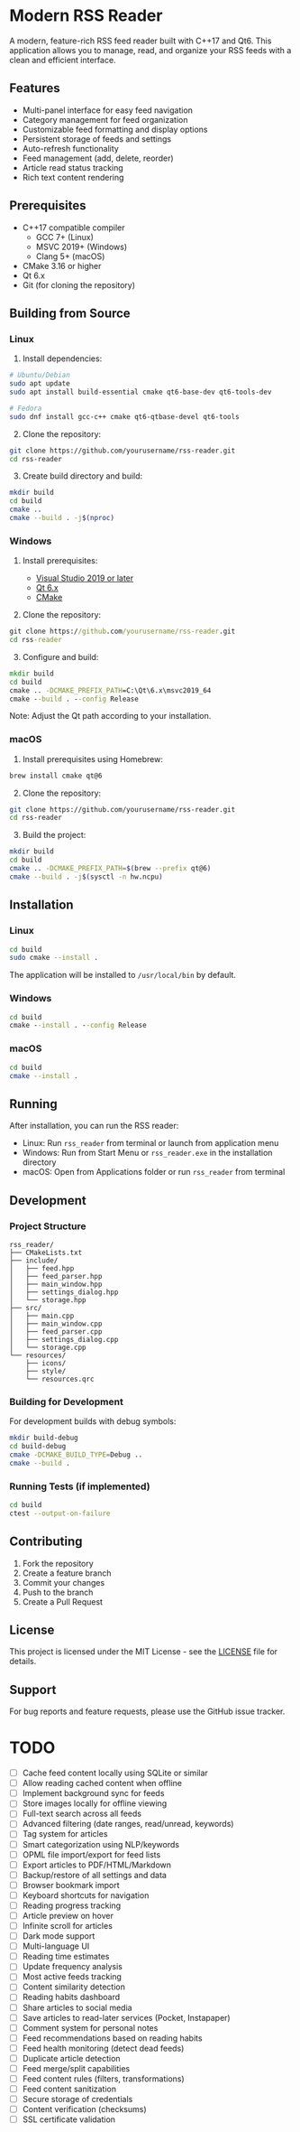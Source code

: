 # Modern RSS Reader

A modern, feature-rich RSS feed reader built with C++17 and Qt6. This application allows you to manage, read, and organize your RSS feeds with a clean and efficient interface.

## Features

- Multi-panel interface for easy feed navigation
- Category management for feed organization
- Customizable feed formatting and display options
- Persistent storage of feeds and settings
- Auto-refresh functionality
- Feed management (add, delete, reorder)
- Article read status tracking
- Rich text content rendering

## Prerequisites

- C++17 compatible compiler
    - GCC 7+ (Linux)
    - MSVC 2019+ (Windows)
    - Clang 5+ (macOS)
- CMake 3.16 or higher
- Qt 6.x
- Git (for cloning the repository)

## Building from Source

### Linux

1. Install dependencies:
```bash
# Ubuntu/Debian
sudo apt update
sudo apt install build-essential cmake qt6-base-dev qt6-tools-dev

# Fedora
sudo dnf install gcc-c++ cmake qt6-qtbase-devel qt6-tools
```

2. Clone the repository:
```bash
git clone https://github.com/yourusername/rss-reader.git
cd rss-reader
```

3. Create build directory and build:
```bash
mkdir build
cd build
cmake ..
cmake --build . -j$(nproc)
```

### Windows

1. Install prerequisites:
    - [Visual Studio 2019 or later](https://visualstudio.microsoft.com/downloads/)
    - [Qt 6.x](https://www.qt.io/download)
    - [CMake](https://cmake.org/download/)

2. Clone the repository:
```cmd
git clone https://github.com/yourusername/rss-reader.git
cd rss-reader
```

3. Configure and build:
```cmd
mkdir build
cd build
cmake .. -DCMAKE_PREFIX_PATH=C:\Qt\6.x\msvc2019_64
cmake --build . --config Release
```

Note: Adjust the Qt path according to your installation.

### macOS

1. Install prerequisites using Homebrew:
```bash
brew install cmake qt@6
```

2. Clone the repository:
```bash
git clone https://github.com/yourusername/rss-reader.git
cd rss-reader
```

3. Build the project:
```bash
mkdir build
cd build
cmake .. -DCMAKE_PREFIX_PATH=$(brew --prefix qt@6)
cmake --build . -j$(sysctl -n hw.ncpu)
```

## Installation

### Linux
```bash
cd build
sudo cmake --install .
```

The application will be installed to `/usr/local/bin` by default.

### Windows
```cmd
cd build
cmake --install . --config Release
```

### macOS
```bash
cd build
cmake --install .
```

## Running

After installation, you can run the RSS reader:

- Linux: Run `rss_reader` from terminal or launch from application menu
- Windows: Run from Start Menu or `rss_reader.exe` in the installation directory
- macOS: Open from Applications folder or run `rss_reader` from terminal

## Development

### Project Structure
```
rss_reader/
├── CMakeLists.txt          
├── include/                
│   ├── feed.hpp
│   ├── feed_parser.hpp
│   ├── main_window.hpp
│   ├── settings_dialog.hpp
│   └── storage.hpp
├── src/                    
│   ├── main.cpp
│   ├── main_window.cpp
│   ├── feed_parser.cpp
│   ├── settings_dialog.cpp
│   └── storage.cpp
└── resources/             
    ├── icons/
    ├── style/
    └── resources.qrc
```

### Building for Development

For development builds with debug symbols:

```bash
mkdir build-debug
cd build-debug
cmake -DCMAKE_BUILD_TYPE=Debug ..
cmake --build .
```

### Running Tests (if implemented)

```bash
cd build
ctest --output-on-failure
```

## Contributing

1. Fork the repository
2. Create a feature branch
3. Commit your changes
4. Push to the branch
5. Create a Pull Request

## License

This project is licensed under the MIT License - see the [LICENSE](./LICENSE) file for details.

## Support

For bug reports and feature requests, please use the GitHub issue tracker.

# TODO
- [ ] Cache feed content locally using SQLite or similar
- [ ] Allow reading cached content when offline
- [ ] Implement background sync for feeds
- [ ] Store images locally for offline viewing
- [ ] Full-text search across all feeds
- [ ] Advanced filtering (date ranges, read/unread, keywords)
- [ ] Tag system for articles
- [ ] Smart categorization using NLP/keywords
- [ ] OPML file import/export for feed lists
- [ ] Export articles to PDF/HTML/Markdown
- [ ] Backup/restore of all settings and data
- [ ] Browser bookmark import
- [ ] Keyboard shortcuts for navigation
- [ ] Reading progress tracking
- [ ] Article preview on hover
- [ ] Infinite scroll for articles
- [ ] Dark mode support
- [ ] Multi-language UI
- [ ] Reading time estimates
- [ ] Update frequency analysis
- [ ] Most active feeds tracking
- [ ] Content similarity detection
- [ ] Reading habits dashboard
- [ ] Share articles to social media
- [ ] Save articles to read-later services (Pocket, Instapaper)
- [ ] Comment system for personal notes
- [ ] Feed recommendations based on reading habits
- [ ] Feed health monitoring (detect dead feeds)
- [ ] Duplicate article detection
- [ ] Feed merge/split capabilities
- [ ] Feed content rules (filters, transformations)
- [ ] Feed content sanitization
- [ ] Secure storage of credentials
- [ ] Content verification (checksums)
- [ ] SSL certificate validation